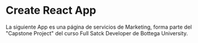 # Create React App

La siguiente App es una página de servicios de Marketing, forma parte del "Capstone Project" del curso Full Satck Developer de Bottega University.
